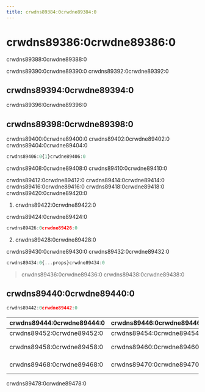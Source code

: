 ```yaml
---
title: crwdns89384:0crwdne89384:0
---
```


# crwdns89386:0crwdne89386:0

<p class="description">crwdns89388:0crwdne89388:0</p>

crwdns89390:0crwdne89390:0 crwdns89392:0crwdne89392:0

## crwdns89394:0crwdne89394:0

crwdns89396:0crwdne89396:0

## crwdns89398:0crwdne89398:0

crwdns89400:0crwdne89400:0 crwdns89402:0crwdne89402:0 crwdns89404:0crwdne89404:0

```jsx
crwdns89406:0{1}crwdne89406:0
```

crwdns89408:0crwdne89408:0 crwdns89410:0crwdne89410:0

crwdns89412:0crwdne89412:0 crwdns89414:0crwdne89414:0 crwdns89416:0crwdne89416:0 crwdns89418:0crwdne89418:0 crwdns89420:0crwdne89420:0

1. crwdns89422:0crwdne89422:0

crwdns89424:0crwdne89424:0

```jsx
crwdns89426:0crwdne89426:0
```

2. crwdns89428:0crwdne89428:0

crwdns89430:0crwdne89430:0 crwdns89432:0crwdne89432:0

```jsx
crwdns89434:0{...props}crwdne89434:0
```

> crwdns89436:0crwdne89436:0 crwdns89438:0crwdne89438:0

## crwdns89440:0crwdne89440:0

```jsx
crwdns89442:0crwdne89442:0
```

| crwdns89444:0crwdne89444:0                                         | crwdns89446:0crwdne89446:0                                      | crwdns89448:0crwdne89448:0                                   | crwdns89450:0crwdne89450:0                            |
|:------------------------------------------------------------------ |:--------------------------------------------------------------- |:------------------------------------------------------------ |:----------------------------------------------------- |
| <span class="prop-name required">crwdns89452:0crwdne89452:0</span> | <span class="prop-type">crwdns89454:0crwdne89454:0<br /></span> |                                                              | crwdns89456:0crwdne89456:0                            |
| <span class="prop-name">crwdns89458:0crwdne89458:0</span>          | <span class="prop-type">crwdns89460:0crwdne89460:0</span>       | <span class="prop-default">crwdns89462:0crwdne89462:0</span> | crwdns89464:0crwdne89464:0 crwdns89466:0crwdne89466:0 |
| <span class="prop-name">crwdns89468:0crwdne89468:0</span>          | <span class="prop-type">crwdns89470:0crwdne89470:0<br /></span> | <span class="prop-default">crwdns89472:0crwdne89472:0</span> | crwdns89474:0crwdne89474:0 crwdns89476:0crwdne89476:0 |


crwdns89478:0crwdne89478:0